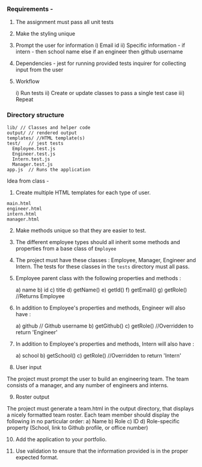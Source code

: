 ### Requirements - 

1. The assignment must pass all unit tests 
2. Make the styling unique
3. Prompt the user for information 
   i) Email id 
   ii) Specific information - if intern - then school name 
			      else if an engineer then github username

4. Dependencies - jest for running provided tests 
		  inquirer for collecting input from the user

5. Workflow 

 	i) Run tests 
	ii) Create or update classes to pass a single test case
	iii) Repeat 


### Directory structure 

```
lib/ // Classes and helper code 
output/ // rendered output
templates/ //HTML template(s)
test/	// jest tests
  Employee.test.js
  Engineer.test.js
  Intern.test.js
  Manager.test.js
app.js  // Runs the application 
```

Idea from class - 

1. Create multiple HTML templates for each type of user. 

```
main.html
engineer.html
intern.html
manager.html
```

2. Make methods unique so that they are easier to test.

3. The different employee types should all inherit some methods and properties from a base class of ```Employee```

4. The project must have these classes : Employee, Manager, Engineer and Intern. The tests for these classes in the ```tests``` directory must all pass.

5. Employee parent class with the following properties and methods :

   a) name
   b) id
   c) title
   d) getName()
   e) getId()
   f) getEmail()
   g) getRole() //Returns Employee

6) In addition to Employee's properties and methods, Engineer will also have :

	a) github // Github username
	b) getGithub()
	c) getRole() //Overridden to return 'Engineer'

7) In addition to Employee's properties and methods, Intern will also have : 

	a) school
	b) getSchool()
	c) getRole() //Overridden to return 'Intern'

8) User input

The project must prompt the user to build an engineering team.
The team consists of a manager, and any number of engineers and interns.

9) Roster output 

The project must generate a team.html in the output directory, that displays a nicely formatted team roster. Each team member should display the following in no particular order:
a) Name
b) Role
c) ID 
d) Role-specific property (School, link to Github profile, or office number)

10) Add the application to your portfolio.

11) Use validation to ensure that the information provided is in the proper expected format. 


